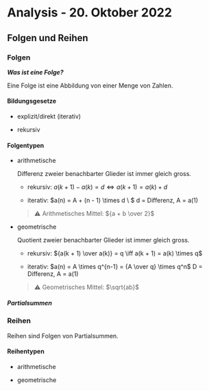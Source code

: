 # Analysis - 20. Oktober 2022

## Folgen und Reihen

### Folgen

***Was ist eine Folge?***

Eine Folge ist eine Abbildung von einer Menge von Zahlen.

#### Bildungsgesetze

- explizit/direkt (iterativ)

- rekursiv

#### Folgentypen

- arithmetische

  Differenz zweier benachbarter Glieder ist immer gleich gross.

  - rekursiv: $a(k + 1) - a(k) = d \iff a(k + 1) = a(k) + d$

  - iterativ: $a(n) = A + (n - 1) \times d \ $ d = Differenz, A = a(1)

  > :warning: Arithmetisches Mittel: ${a + b \over 2}$

- geometrische

  Quotient zweier benachbarter Glieder ist immer gleich gross.

  - rekursiv: ${a(k + 1) \over a(k)} = q \iff a(k + 1) = a(k) \times q$

  - iterativ: $a(n) = A \times q^{n-1} = {A \over q} \times q^n$ D = Differenz, A = a(1)

  > :warning: Geometrisches Mittel: $\sqrt{ab}$


##### Partialsummen

### Reihen

Reihen sind Folgen von Partialsummen.

#### Reihentypen

- arithmetische

- geometrische
